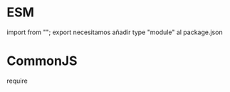 # ESM

import from "";
export 
necesitamos añadir type "module" al package.json

# CommonJS

require